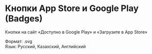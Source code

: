 # Кнопки App Store и Google Play (Badges)

Кнопки на сайт &laquo;Доступно в Google Play&raquo; и &laquo;Загрузите в App Store&raquo;

Формат: .svg<br>
Язык: Русский, Казахский, Английский 